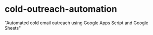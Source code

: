 # cold-outreach-automation
"Automated cold email outreach using Google Apps Script and Google Sheets"

